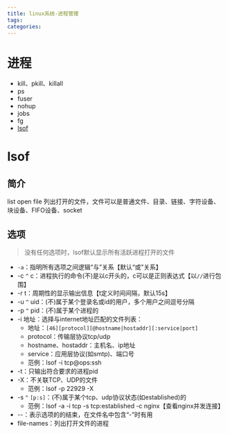 ```yaml
---
title: linux系统-进程管理
tags:
categories:
---
```

# 进程
* kill、pkill、killall
* ps
* fuser
* nohup
* jobs
* fg
* [lsof](#lsof)

# lsof
## 简介
list open file  列出打开的文件，文件可以是普通文件、目录、链接、字符设备、块设备、FIFO设备、socket
## 选项
>没有任何选项时，lsof默认显示所有活跃进程打开的文件

* `-a`：指明所有选项之间逻辑“与”关系【默认“或”关系】
* -c `^` c：进程执行的命令(不)是以c开头的，c可以是正则表达式【以`//`进行包围】
* -r t：周期性的显示输出信息【t定义时间间隔，默认15s】
* -u `^` uid：(不)属于某个登录名或id的用户，多个用户之间逗号分隔
* -p `^` pid：(不)属于某个进程的
* -i 地址：选择与internet地址匹配的文件列表：
    - 地址：`[46][protocol][@hostname|hostaddr][:service|port]`
    - protocol：传输层协议tcp/udp
    - hostname、hostaddr：主机名、ip地址
    - service：应用层协议(如smtp)、端口号
    - 范例：lsof -i tcp@ops:ssh
* -t：只输出符合要求的进程pid
* -X：不关联TCP、UDP的文件
    - 范例：lsof -p 22929 -X
* -s `^` `[p:s]`：(不)属于某个tcp、udp协议状态(如established)的
    - 范例：lsof -a -i tcp -s tcp:established -c nginx【查看nginx并发连接】
* --：表示选项的的结束，在文件名中包含“-”时有用
* file-names：列出打开文件的进程
